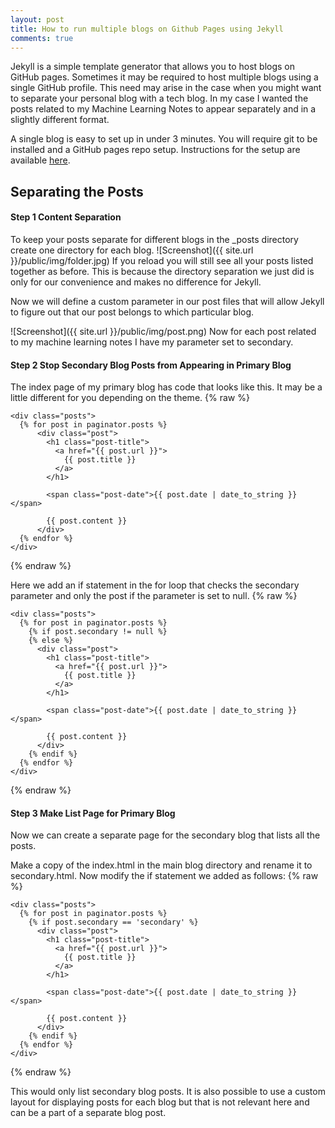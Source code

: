```yaml
---
layout: post
title: How to run multiple blogs on Github Pages using Jekyll
comments: true
---
```


Jekyll is a simple template generator that allows you to host blogs on GitHub pages. Sometimes it may be required to host multiple blogs using a single GitHub profile. This need may arise in the case when you might want to separate your personal blog with a tech blog. In my case I wanted the posts related to my Machine Learning Notes to appear separately and in a slightly different format. 

A single blog is easy to set up in under 3 minutes. You will require git to be installed and a GitHub pages repo setup. Instructions for the setup are available [here](https://github.com/barryclark/jekyll-now).

## Separating the Posts

#### Step 1 Content Separation
To keep your posts separate for different blogs in the _posts directory create one directory for each blog. 
![Screenshot]({{ site.url }}/public/img/folder.jpg)
If you reload you will still see all your posts listed together as before. This is because the directory separation we just did is only for our convenience and makes no difference for Jekyll.

Now we will define a custom parameter in our post files that will allow Jekyll to figure out that our post belongs to which particular blog.

![Screenshot]({{ site.url }}/public/img/post.png)
Now for each post related to my machine learning notes I have my parameter set to secondary.

#### Step 2 Stop Secondary Blog Posts from Appearing in Primary Blog

The index page of my primary blog has code that looks like this. It may be a little different for you depending on the theme.
{% raw  %}

    <div class="posts">
      {% for post in paginator.posts %}
          <div class="post">
            <h1 class="post-title">
              <a href="{{ post.url }}">
                {{ post.title }}
              </a>
            </h1>    

            <span class="post-date">{{ post.date | date_to_string }}</span>    

            {{ post.content }}
          </div>
      {% endfor %}
    </div>
 {% endraw %}

Here we add an if statement in the for loop that checks the secondary parameter and only the post if the parameter is set to null.
{% raw %}

    <div class="posts">
      {% for post in paginator.posts %}
        {% if post.secondary != null %}
        {% else %}
          <div class="post">
            <h1 class="post-title">
              <a href="{{ post.url }}">
                {{ post.title }}
              </a>
            </h1>    

            <span class="post-date">{{ post.date | date_to_string }}</span>    

            {{ post.content }}
          </div>
        {% endif %}
      {% endfor %}
    </div>
{% endraw %}

#### Step 3 Make List Page for Primary Blog

Now we can create a separate page for the secondary blog that lists all the posts.

Make a copy of the index.html in the main blog directory and rename it to secondary.html.  Now modify the if statement we added as follows:
{% raw %}

    <div class="posts">
      {% for post in paginator.posts %}
        {% if post.secondary == 'secondary' %}
          <div class="post">
            <h1 class="post-title">
              <a href="{{ post.url }}">
                {{ post.title }}
              </a>
            </h1>    

            <span class="post-date">{{ post.date | date_to_string }}</span>    

            {{ post.content }}
          </div>
        {% endif %}
      {% endfor %}
    </div>
{% endraw %}

This would only list secondary blog posts. It is also possible to use a custom layout for displaying posts for each blog but that is not relevant here and can be a part of a separate blog post.


